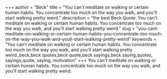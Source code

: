 +++
author = "Beck"
title = "You can't meditate on walking or certain human habits. You concentrate too much on the way you walk, and you'll start walking pretty weird."
description = "the best Beck Quote: You can't meditate on walking or certain human habits. You concentrate too much on the way you walk, and you'll start walking pretty weird."
slug = "you-cant-meditate-on-walking-or-certain-human-habits-you-concentrate-too-much-on-the-way-you-walk-and-youll-start-walking-pretty-weird"
keywords = "You can't meditate on walking or certain human habits. You concentrate too much on the way you walk, and you'll start walking pretty weird.,beck,beck quotes,beck quote,beck sayings,beck saying,quotes, sayings,quote, saying, motivation"
+++
You can't meditate on walking or certain human habits. You concentrate too much on the way you walk, and you'll start walking pretty weird.
